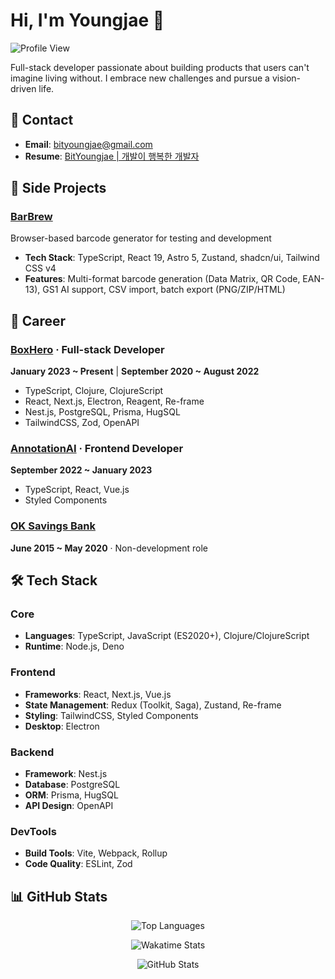 # Hi, I'm Youngjae 👋

![Profile View](https://en9tw80biy8gbvy.m.pipedream.net)

Full-stack developer passionate about building products that users can't imagine living without.
I embrace new challenges and pursue a vision-driven life.

## 🔗 Contact

- **Email**: bityoungjae@gmail.com
- **Resume**: [BitYoungjae | 개발이 행복한 개발자](http://bit.ly/3RFZnvq)

## 🚀 Side Projects

### [BarBrew](https://barbrew.dev)
Browser-based barcode generator for testing and development

- **Tech Stack**: TypeScript, React 19, Astro 5, Zustand, shadcn/ui, Tailwind CSS v4
- **Features**: Multi-format barcode generation (Data Matrix, QR Code, EAN-13), GS1 AI support, CSV import, batch export (PNG/ZIP/HTML)

## 💼 Career

### [BoxHero](https://www.boxhero-app.com/) · Full-stack Developer
**January 2023 ~ Present** | **September 2020 ~ August 2022**

- TypeScript, Clojure, ClojureScript
- React, Next.js, Electron, Reagent, Re-frame
- Nest.js, PostgreSQL, Prisma, HugSQL
- TailwindCSS, Zod, OpenAPI

### [AnnotationAI](https://www.annotation-ai.com) · Frontend Developer
**September 2022 ~ January 2023**

- TypeScript, React, Vue.js
- Styled Components

### [OK Savings Bank](https://www.oksavingsbank.com/)
**June 2015 ~ May 2020** · Non-development role

## 🛠 Tech Stack

### Core
- **Languages**: TypeScript, JavaScript (ES2020+), Clojure/ClojureScript
- **Runtime**: Node.js, Deno

### Frontend
- **Frameworks**: React, Next.js, Vue.js
- **State Management**: Redux (Toolkit, Saga), Zustand, Re-frame
- **Styling**: TailwindCSS, Styled Components
- **Desktop**: Electron

### Backend
- **Framework**: Nest.js
- **Database**: PostgreSQL
- **ORM**: Prisma, HugSQL
- **API Design**: OpenAPI

### DevTools
- **Build Tools**: Vite, Webpack, Rollup
- **Code Quality**: ESLint, Zod

## 📊 GitHub Stats

<div align="center">

![Top Languages](https://github-readme-stats.vercel.app/api/top-langs/?username=BitYoungjae&langs_count=11&hide=XSLT,HTML,CSS&layout=compact&theme=react)

![Wakatime Stats](https://github-readme-stats.vercel.app/api/wakatime?username=BitYoungjae&theme=react)

![GitHub Stats](https://github-readme-stats.vercel.app/api?username=BitYoungjae&count_private=true&show_icons=true&theme=react&line_height=35&custom_title=GitHub%20Stats)

</div>
